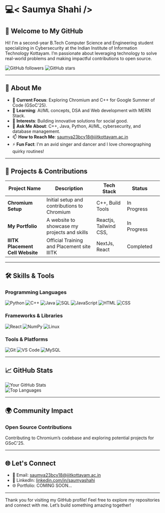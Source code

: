 # 💻< Saumya Shahi />

## 👋 Welcome to My GitHub

Hi! I'm a second-year B.Tech Computer Science and Engineering student specializing in Cybersecurity at the Indian Institute of Information Technology Kottayam. I’m passionate about leveraging technology to solve real-world problems and making impactful contributions to open source.

![GitHub followers](https://img.shields.io/github/followers/your-username?style=social) ![GitHub stars](https://img.shields.io/github/stars/your-username?style=social)

---

## 🌟 About Me

- 🔭 **Current Focus**: Exploring Chromium and C++ for Google Summer of Code (GSoC'25).
- 🌱 **Learning**: AI/ML concepts, DSA and Web development with MERN Stack.
- 🎯 **Interests**: Building innovative solutions for social good.
- 💬 **Ask Me About**: C++, Java, Python, AI/ML, cybersecurity, and database management.
- 📫 **How to Reach Me**: [saumya23bcy18@iiitkottayam.ac.in](mailto:saumya23bcy18@iiitkottayam.ac.in)
- ⚡ **Fun Fact**: I'm an avid singer and dancer and I love choreographing quirky routines!

---

## 💼 Projects & Contributions

| Project Name                 | Description                                  | Tech Stack               | Status      |   |
| ---------------------------- | -------------------------------------------- | ------------------------ | ----------- | - |
| **Chromium Setup**           | Initial setup and contributions to Chromium  | C++, Build Tools         | In Progress |   |
| **My Portfolio**             | A website to showcase my projects and skills | Reactjs,  Tailwind CSS,  | In Progress |   |
| **IIITK Placement Cell Website** | Official Training and Placement site IIITK   | NextJs, React            | Completed   |   |

---

## 🛠️ Skills & Tools

### **Programming Languages**
![Python](https://img.shields.io/badge/Python-%2314354C.svg?style=for-the-badge&logo=python&logoColor=white)
![C++](https://img.shields.io/badge/C++-%2300599C.svg?style=for-the-badge&logo=c%2B%2B&logoColor=white)
![Java](https://img.shields.io/badge/Java-%23ED8B00.svg?style=for-the-badge&logo=java&logoColor=white)
![SQL](https://img.shields.io/badge/SQL-%23CC2927.svg?style=for-the-badge&logo=microsoft-sql-server&logoColor=white)
![JavaScript](https://img.shields.io/badge/JavaScript-%23F7DF1E.svg?style=for-the-badge&logo=javascript&logoColor=black)
![HTML](https://img.shields.io/badge/HTML-%23E34F26.svg?style=for-the-badge&logo=html5&logoColor=white)
![CSS](https://img.shields.io/badge/CSS-%231572B6.svg?style=for-the-badge&logo=css3&logoColor=white)


### **Frameworks & Libraries**
![React](https://img.shields.io/badge/React-%2361DAFB.svg?style=for-the-badge&logo=react&logoColor=black)
![NumPy](https://img.shields.io/badge/NumPy-%23013243.svg?style=for-the-badge&logo=numpy&logoColor=white)
![Linux](https://img.shields.io/badge/Linux-%23FCC624.svg?style=for-the-badge&logo=linux&logoColor=black)
<!---![TensorFlow](https://img.shields.io/badge/TensorFlow-%23FF6F00.svg?style=for-the-badge&logo=TensorFlow&logoColor=white)--->

### **Tools & Platforms**
![Git](https://img.shields.io/badge/Git-%23F05033.svg?style=for-the-badge&logo=git&logoColor=white)
![VS Code](https://img.shields.io/badge/VS%20Code-%23007ACC.svg?style=for-the-badge&logo=visual-studio-code&logoColor=white)
![MySQL](https://img.shields.io/badge/MySQL-%234479A1.svg?style=for-the-badge&logo=mysql&logoColor=white)

---

## 📈 GitHub Stats

![Your GitHub Stats](https://github-readme-stats.vercel.app/api?username=saumyashahi&show_icons=true&theme=radical)  
![Top Languages](https://github-readme-stats.vercel.app/api/top-langs/?username=saumyashahi&layout=compact&theme=radical)

---

## 🌍 Community Impact

### Open Source Contributions
Contributing to Chromium’s codebase and exploring potential projects for GSoC'25.

---

## 🌐 Let's Connect

- 📧 Email: [saumya23bcy18@iiitkottayam.ac.in](mailto:saumya23bcy18@iiitkottayam.ac.in)
- 💼 LinkedIn: [linkedin.com/in/saumyashahi](https://linkedin.com/in/saumyashahi)
- 🌐 Portfolio: COMING SOON...

---

Thank you for visiting my GitHub profile! Feel free to explore my repositories and connect with me. Let’s build something amazing together!




<!---
saumyashahi/saumyashahi is a ✨ special ✨ repository because its `README.md` (this file) appears on your GitHub profile.
You can click the Preview link to take a look at your changes.
--->
